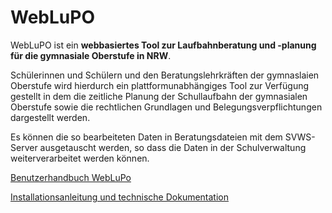 # WebLuPO 


WebLuPO ist ein **webbasiertes Tool zur Laufbahnberatung und -planung für die gymnasiale Oberstufe in NRW**. 

Schülerinnen und Schülern und den Beratungslehrkräften der gymnaslaien Oberstufe wird hierdurch ein plattformunabhängiges Tool zur Verfügung gestellt in dem die zeitliche Planung der Schullaufbahn der gymnasialen Oberstufe sowie die rechtlichen Grundlagen und Belegungsverpflichtungen dargestellt werden. 

Es können die so bearbeiteten Daten in Beratungsdateien mit dem SVWS-Server
ausgetauscht werden, so dass die Daten in der Schulverwaltung weiterverarbeitet werden können. 

[Benutzerhandbuch WebLuPo](weblupo_handbuch.md)

[Installationsanleitung und technische Dokumentation](weblupo_installation.md)